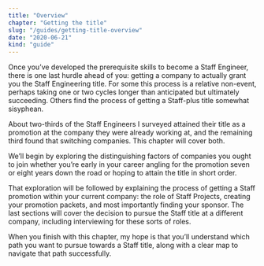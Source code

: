 ```yaml
---
title: "Overview"
chapter: "Getting the title"
slug: "/guides/getting-title-overview"
date: "2020-06-21"
kind: "guide"
---
```


Once you’ve developed the prerequisite skills to become a Staff Engineer, there is one last hurdle ahead of you: getting a company to actually grant you the Staff Engineering title. For some this process is a relative non-event, perhaps taking one or two cycles longer than anticipated but ultimately succeeding. Others find the process of getting a Staff-plus title somewhat sisyphean.

About two-thirds of the Staff Engineers I surveyed attained their title as a promotion at the company they were already working at, and the remaining third found that switching companies. This chapter will cover both.

We’ll begin by exploring the distinguishing factors of companies you ought to join whether you’re early in your career angling for the promotion seven or eight years down the road or hoping to attain the title in short order.

That exploration will be followed by explaining the process of getting a Staff promotion within your current company: the role of Staff Projects, creating your promotion packets, and most importantly finding your sponsor. The last sections will cover the decision to pursue the Staff title at a different company, including interviewing for these sorts of roles.

When you finish with this chapter, my hope is that you’ll understand which path you want to pursue towards a Staff title, along with a clear map to navigate that path successfully.
